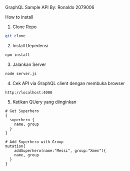 GraphQL Sample API
By: Ronaldo 2079006


How to install
1. Clone Repo
```bash
git clone 
```

2. Install Depedensi
```bash
npm install
```

3. Jalankan Server
```bash
node server.js
```

4. Cek API via GraphQL client dengan membuka browser
```
http://localhost:4000
```

5. Ketikan QUery yang diinginkan
```
# Get Superhero
{
  superhero {
    name, group
  }
}
```
```
# Add Superhero with Group
mutation{
	addSuperhero(name:"Messi", group:"Xmen"){
    name, group
  }
}
```